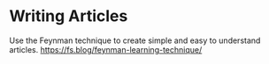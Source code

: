 # Writing Articles

Use the Feynman technique to create simple and easy to understand articles.
https://fs.blog/feynman-learning-technique/

